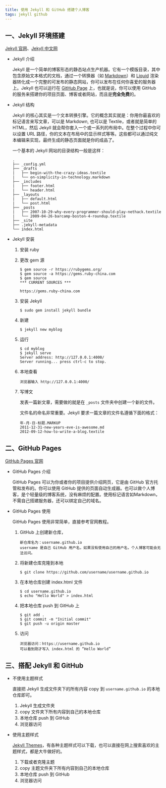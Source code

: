 ```yaml
---
title: 使用 Jekyll 和 GitHub 搭建个人博客
tags: jekyll github
---
```


## 一、Jekyll 环境搭建

[Jekyll 官网](https://jekyllrb.com/)、[Jekyll 中文网](http://jekyllcn.com/)

- Jekyll 介绍

  Jekyll 是一个简单的博客形态的静态站点生产机器。它有一个模版目录，其中包含原始文本格式的文档，通过一个转换器（如 [Markdown](http://daringfireball.net/projects/markdown/)）和 [Liquid](https://github.com/Shopify/liquid/wiki) 渲染器转化成一个完整的可发布的静态网站，你可以发布在任何你喜爱的服务器上。Jekyll 也可以运行在 [GitHub Page](http://pages.github.com/) 上，也就是说，你可以使用 GitHub 的服务来搭建你的项目页面、博客或者网站，而且是**完全免费**的。

- Jekyll 结构

  Jekyll 的核心其实是一个文本转换引擎。它的概念其实就是：你用你最喜欢的标记语言来写文章，可以是 Markdown, 也可以是 Textile，或者就是简单的 HTML，然后 Jekyll 就会帮你套入一个或一系列的布局中。在整个过程中你可以设置 URL 路径，你的文本在布局中的显示样式等等。这些都可以通过纯文本编辑来实现，最终生成的静态页面就是你的成品了。

  一个基本的 Jekyll 网站的目录结构一般是这样：

  ```
  .
  ├── _config.yml
  ├── _drafts
  |   ├── begin-with-the-crazy-ideas.textile
  |   └── on-simplicity-in-technology.markdown
  ├── _includes
  |   ├── footer.html
  |   └── header.html
  ├── _layouts
  |   ├── default.html
  |   └── post.html
  ├── _posts
  |   ├── 2007-10-29-why-every-programmer-should-play-nethack.textile
  |   └── 2009-04-26-barcamp-boston-4-roundup.textile
  ├── _site
  ├── .jekyll-metadata
  └── index.html
  ```

- Jekyll 安装

  1. 安装 ruby

  2. 更改 gem 源

     ```console
     $ gem source -r https://rubygems.org/
     $ gem source -a https://gems.ruby-china.com
     $ gem source
     *** CURRENT SOURCES ***
      
     https://gems.ruby-china.com
     ```

  3. 安装 Jekyll

     ```console
     $ sudo gem install jekyll bundle
     ```

  4. 新建

     ```console
     $ jekyll new myblog
     ```

  5. 运行

     ```console
     $ cd myblog
     $ jekyll serve
     Server address: http://127.0.0.1:4000/
     Server running... press ctrl-c to stop.
     ```

  6. 本地查看

     ```
     浏览器输入 http://127.0.0.1:4000/
     ```

  7. 写博文

     发表一篇新文章，需要做的就是在 `_posts` 文件夹中创建一个新的文件。

     文件名的命名非常重要。Jekyll 要求一篇文章的文件名遵循下面的格式：

     ```
     年-月-日-标题.MARKUP
     2011-12-31-new-years-eve-is-awesome.md
     2012-09-12-how-to-write-a-blog.textile
     ```

## 二、GitHub Pages

[GitHub Pages 官网](https://pages.github.com/)

- GitHub Pages 介绍

  GitHub Pages 可以为你或者你的项目提供介绍网页，它是由 GitHub 官方托管和发布的。你可以使用 GitHub 提供的页面自动生成器。也可以做个人博客，是个轻量级的博客系统，没有麻烦的配置。使用标记语言如Markdown，不需自己搭建服务器，还可以绑定自己的域名。

- GitHub Pages 使用

  GitHub Pages 使用非常简单，直接参考官网教程。

  1. GitHub 上创建新仓库，

     ```
     新仓库名为：username.github.io
     username 是自己 GitHub 用户名，如果没有使用自己的用户名，个人博客可能会无法访问。
     ```

  2. 将新建仓库克隆到本地

     ```console
     $ git clone https://github.com/username/username.github.io
     ```

  3. 在本地仓库创建 index.html 文件

     ```console
     $ cd username.github.io
     $ echo "Hello World" > index.html
     ```

  4. 把本地仓库 push 到 GitHub 上

     ```console
     $ git add .
     $ git commit -m "Initial commit"
     $ git push -u origin master
     ```

  5. 访问

     ```
     浏览器访问：https://username.github.io
     可以看到刚才写入 index.html 的 “Hello World”
     ```

## 三、搭配 Jekyll 和 GitHub

- 不使用主题样式

  直接把 Jekyll 生成文件夹下的所有内容 copy 到 `username.github.io` 的本地仓库即可。

  1. Jekyll 生成文件夹
  2. copy 文件夹下所有内容到自己的本地仓库
  3. 本地仓库 push 到 GitHub
  4. 浏览器访问

- 使用主题样式

  [Jekyll Themes](http://jekyllthemes.org/)，有各种主题样式可以下载，也可以直接在网上搜索喜欢的主题样式，都是大牛做好的。

  1. 下载或者克隆主题
  2. copy 主题文件夹下所有内容到自己的本地仓库
  3. 本地仓库 push 到 GitHub
  4. 浏览器访问

